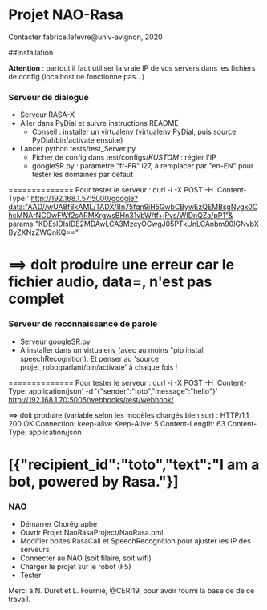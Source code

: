 # Projet NAO-Rasa
Contacter fabrice.lefevre@univ-avignon, 2020

##Installation

**Attention** : partout il faut utiliser la vraie IP de vos servers dans les fichiers de config (localhost ne fonctionne pas...)

### Serveur de dialogue
- Serveur RASA-X
- Aller dans PyDial et suivre instructions README
	* Conseil : installer un virtualenv (virtualenv PyDial, puis source PyDial/bin/activate ensuite)
- Lancer python tests/test_Server.py
	* Ficher de config dans test/configs/*KUSTOM* : régler l'IP
	* googleSR.py : paramètre "fr-FR" l27, à remplacer par "en-EN" pour tester les domaines par défaut

==============
Pour tester le serveur :
curl -i -X POST -H 'Content-Type:' http://192.168.1.57:5000/google?data:"AAD//wUA8f8kAML/TADX/8n75fqn9iH5GwbCBywEzQEMBsgNygx0ChcMNArNCDwFWf2sARMKrgwsBHn31vbW/tf+jPvs/WIDnQZa/pP1"& params:"KDEsIDIsIDE2MDAwLCA3MzcyOCwgJ05PTkUnLCAnbm90IGNvbXByZXNzZWQnKQ=="

==> doit produire une erreur car le fichier audio, data=, n'est pas complet
==============

### Serveur de reconnaissance de parole
- Serveur googleSR.py
- A installer dans un virtualenv (avec au moins "pip install speechRecognition). Et penser au 'source projet_robotparlant/bin/activate' à chaque fois !

==============
Pour tester le serveur :
curl -i -X POST -H 'Content-Type: application/json' -d '{"sender":"toto","message":"hello"}' http://192.168.1.70:5005/webhooks/rest/webhook/

==> doit produire (variable selon les modèles chargés bien sur) :
HTTP/1.1 200 OK
Connection: keep-alive
Keep-Alive: 5
Content-Length: 63
Content-Type: application/json

[{"recipient_id":"toto","text":"I am a bot, powered by Rasa."}]
==============

### NAO
- Démarrer Chorégraphe
- Ouvrir Projet NaoRasaProject/NaoRasa.pml
- Modifier boites RasaCall et SpeechRecognition pour ajuster les IP des serveurs
- Connecter au NAO (soit filaire, soit wifi)
- Charger le projet sur le robot (F5)
- Tester

Merci à N. Duret et L. Fournié, @CERI19, pour avoir fourni la base de de ce travail.